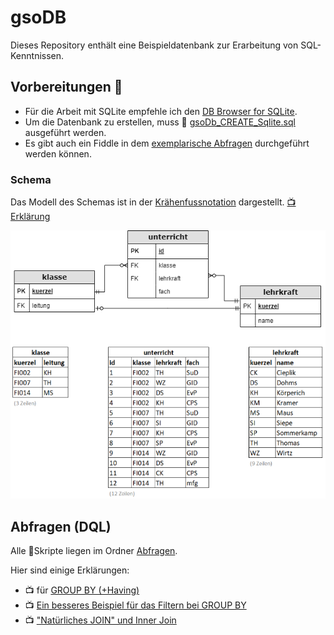 # gsoDB
Dieses Repository enthält eine Beispieldatenbank zur Erarbeitung von SQL-Kenntnissen.

## Vorbereitungen :rocket:
- Für die Arbeit mit SQLite empfehle ich den [DB Browser for SQLite](https://sqlitebrowser.org/).
- Um die Datenbank zu erstellen, muss :page_with_curl: [gsoDb_CREATE_Sqlite.sql](https://github.com/gsoTH/gsoDB/blob/main/gsoDb_CREATE_Sqlite.sql) ausgeführt werden. 
- Es gibt auch ein Fiddle in dem [exemplarische Abfragen](https://www.db-fiddle.com/f/4nYLMcZUJD4E94rWvASeKu/0) durchgeführt werden können.


### Schema
Das Modell des Schemas ist in der [Krähenfussnotation](https://de.wikipedia.org/wiki/Martin-Notation) dargestellt. [:tv: Erklärung](https://web.microsoftstream.com/video/1e2429e0-e25f-4215-b57c-4eb640e2d6e3)

![Schema](gsoDb_Schema.drawio.png)


## Abfragen (DQL)
Alle :page_with_curl:Skripte liegen im Ordner [Abfragen](https://github.com/gsoTH/gsoDB/tree/main/Abfragen).

Hier sind einige Erklärungen:
- :tv: für [GROUP BY (+Having)](https://web.microsoftstream.com/video/b4babfb5-e806-4178-bfd3-913b779b9858)
- :tv:
[Ein besseres Beispiel für das Filtern bei GROUP BY](https://web.microsoftstream.com/video/eebca250-7cfe-4f88-9b0b-c235dc566d8f)
- :tv: ["Natürliches JOIN" und Inner Join](https://web.microsoftstream.com/video/ecf257e0-5c74-4feb-a04b-6445f60a1e7f)


